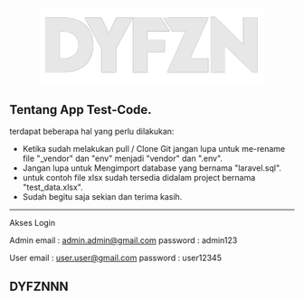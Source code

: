 <p align="center"><a href="https://laravel.com" target="_blank"><img src="dyfzn.png" width="400"></a></p>

## Tentang App Test-Code.

terdapat beberapa hal yang perlu dilakukan:

- Ketika sudah melakukan pull / Clone Git jangan lupa untuk me-rename file "_vendor" dan "env" menjadi "vendor" dan ".env".
- Jangan lupa untuk Mengimport database yang bernama "laravel.sql".
- untuk contoh file xlsx sudah tersedia didalam project bernama "test_data.xlsx".
- Sudah begitu saja sekian dan terima kasih.

-------------------------------------------
Akses Login

Admin 
email    : admin.admin@gmail.com
password : admin123

User
email    : user.user@gmail.com
password : user12345 


## DYFZNNN ##
